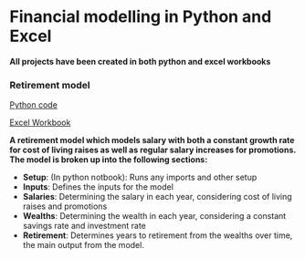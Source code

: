 # Financial modelling in Python and Excel

**All projects have been created in both python and excel workbooks**

### Retirement model

[Python code](https://github.com/369geofreeman/Financial_Models/blob/main/code/Retirement_model_with_iteration/dynamic_retirement_model.ipynb)

[Excel Workbook](https://github.com/369geofreeman/Financial_Models/blob/main/Excel/retirement%20with%20iteration.xlsx)

**A retirement model which models salary with both a constant growth rate for cost of living raises as well as regular salary increases for promotions. The model is broken up into the following sections:**

- **Setup**: (In python notbook): Runs any imports and other setup
- **Inputs**: Defines the inputs for the model
- **Salaries**: Determining the salary in each year, considering cost of living raises and promotions
- **Wealths**: Determining the wealth in each year, considering a constant savings rate and investment rate
- **Retirement**: Determines years to retirement from the wealths over time, the main output from the model.
